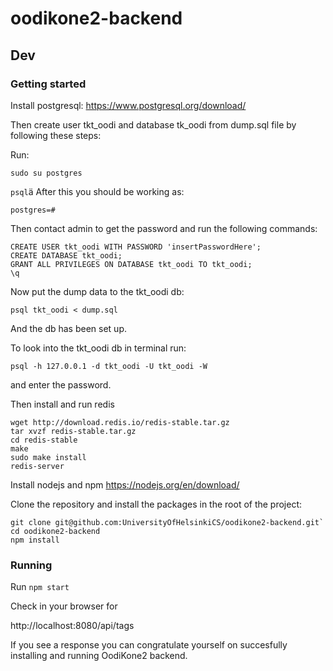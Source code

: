 # oodikone2-backend

## Dev

### Getting started

Install postgresql:
https://www.postgresql.org/download/

Then create user tkt_oodi and database tk_oodi from dump.sql file by following these steps: 

Run:

`sudo su postgres`

`psql`ä
After this you should be working as:

`postgres=#` 

Then contact admin to get the password and run the following commands: 

```
CREATE USER tkt_oodi WITH PASSWORD 'insertPasswordHere';
CREATE DATABASE tkt_oodi;
GRANT ALL PRIVILEGES ON DATABASE tkt_oodi TO tkt_oodi;
\q
```
Now put the dump data to the tkt_oodi db: 

`psql tkt_oodi < dump.sql`

And the db has been set up.

To look into the tkt_oodi db in terminal run:

`psql -h 127.0.0.1 -d tkt_oodi -U tkt_oodi -W`

and enter the password.

Then install and run redis

```
wget http://download.redis.io/redis-stable.tar.gz
tar xvzf redis-stable.tar.gz
cd redis-stable
make
sudo make install
redis-server
```

Install nodejs and npm
https://nodejs.org/en/download/

Clone the repository and install the packages in the root of the project:

```
git clone git@github.com:UniversityOfHelsinkiCS/oodikone2-backend.git`
cd oodikone2-backend
npm install
```

### Running 

Run `npm start`

Check in your browser for

http://localhost:8080/api/tags

If you see a response you can congratulate yourself on succesfully installing and running OodiKone2 backend.

